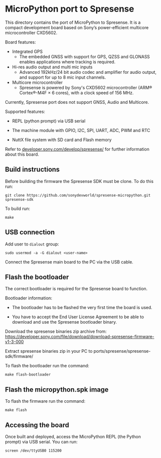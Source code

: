 MicroPython port to Spresense
==============================

This directory contains the port of MicroPython to Spresense. It is a compact
development board based on Sony’s power-efficient multicore microcontroller
CXD5602.

Board features:

* Integrated GPS
  * The embedded GNSS with support for GPS, QZSS and GLONASS enables applications
    where tracking is required.
* Hi-res audio output and multi mic inputs
  * Advanced 192kHz/24 bit audio codec and amplifier for audio output, and
    support for up to 8 mic input channels.
* Multicore microcontroller
  * Spresense is powered by Sony's CXD5602 microcontroller (ARM® Cortex®-M4F × 6
    cores), with a clock speed of 156 MHz.

Currently, Spresense port does not support GNSS, Audio and Multicore.

Supported features:

* REPL (python prompt) via USB serial

* The machine module with GPIO, I2C, SPI, UART, ADC, PWM and RTC

* NuttX file system with SD card and Flash memory

Refer to [developer.sony.com/develop/spresense/](https://developer.sony.com/develop/spresense/)
for further information about this board.

Build instructions
------------------

Before building the firmware the Spresense SDK must be clone. To do this run:

    git clone https://github.com/sonydevworld/spresense-micropython.git spresense-sdk

To build run:

    make

USB connection
--------------

Add user to `dialout` group:

    sudo usermod -a -G dialout <user-name>

Connect the Spresense main board to the PC via the USB cable.

Flash the bootloader
--------------------

The correct bootloader is required for the Spresense board to function.

Bootloader information:

* The bootloader has to be flashed the very first time the board is used.

* You have to accept the End User License Agreement to be able to download and use the Spresense bootloader binary.

Download the spresense binaries zip archive from: <https://developer.sony.com/file/download/download-spresense-firmware-v1-3-000>

Extract spresense binaries zip in your PC to ports/spresense/spresense-sdk/firmware/

To flash the bootloader run the command:

    make flash-bootloader

Flash the micropython.spk image
-------------------------------

To flash the firmware run the command:

    make flash

Accessing the board
-------------------

Once built and deployed, access the MicroPython REPL (the Python prompt) via USB
serial. You can run:

    screen /dev/ttyUSB0 115200
